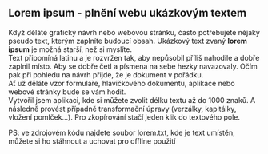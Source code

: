 ## Lorem ipsum - plnění webu ukázkovým textem

Když děláte grafický návrh nebo webovou stránku, často potřebujete nějaký pseudo text, kterým zaplníte budoucí obsah. Ukázkový text zvaný **lorem ipsum** je možná starší, než si myslíte.
<br>
Text připomíná latinu a je rozvržen tak, aby nepůsobil příliš nahodile a dobře zaplnil místo. Aby se dobře četl a písmena na sebe hezky navazovaly. Očím pak při pohledu na návrh přijde, že je dokument v pořádku.
<br>
Ať už děláte vzor formuláře, hlavičkového dokumentu, aplikace nebo webové stránky bude se vám hodit.
<br>
Vytvořil jsem aplikaci, kde si můžete zvolit délku textu až do 1000 znaků. A následně provést případně transformační úpravy (verzálky, kapitálky, vložení pomlček...). Pro zkopírování stačí jeden klik do textového pole.

PS: ve zdrojovém kódu najdete soubor lorem.txt, kde je text umístěn, můžete si ho stáhnout a uchovat pro offline použití

